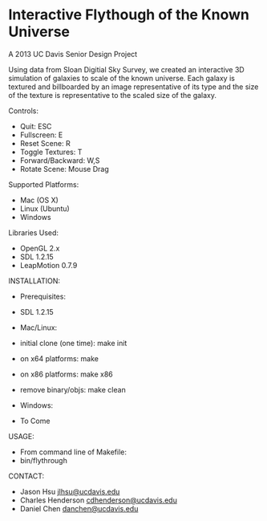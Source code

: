 Interactive Flythough of the Known Universe
======================
A 2013 UC Davis Senior Design Project

Using data from Sloan Digitial Sky Survey, we created an interactive 3D simulation of galaxies to scale of the known universe. Each galaxy is textured and billboarded by an image representative of its type and the size of the texture is representative to the scaled size of the galaxy.

Controls:
- Quit: ESC
- Fullscreen: E
- Reset Scene: R
- Toggle Textures: T
- Forward/Backward: W,S
- Rotate Scene: Mouse Drag

Supported Platforms:
- Mac (OS X)
- Linux (Ubuntu)
- Windows

Libraries Used:
- OpenGL 2.x
- SDL 1.2.15
- LeapMotion 0.7.9

INSTALLATION:
- Prerequisites:
-	SDL 1.2.15

- Mac/Linux:
-	initial clone (one time): 	make init
-	on x64 platforms:			make
-	on x86 platforms:			make x86
-	remove binary/objs:			make clean

- Windows:
-	To Come

USAGE:
- From command line of Makefile:
- 	bin/flythrough

CONTACT:
- Jason Hsu <jlhsu@ucdavis.edu>
- Charles Henderson <cdhenderson@ucdavis.edu>
- Daniel Chen <danchen@ucdavis.edu>
